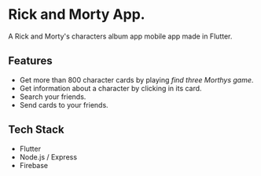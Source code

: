 # Rick and Morty App.

A Rick and Morty's characters album app mobile app made in Flutter.

## Features

* Get more than 800 character cards by playing _find three Morthys game_.
* Get information about a character by clicking in its card.
* Search your friends.
* Send cards to your friends.

## Tech Stack
- Flutter
- Node.js / Express
- Firebase 
